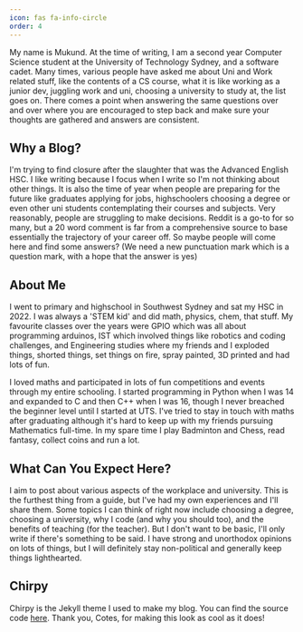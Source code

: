 ```yaml
---
icon: fas fa-info-circle
order: 4
---
```


My name is Mukund. At the time of writing, I am a second year Computer Science student at the University of Technology Sydney, and a software cadet. Many times, various people have asked me about Uni and Work related stuff, like the contents of a CS course, what it is like working as a junior dev, juggling work and uni, choosing a university to study at, the list goes on. There comes a point when answering the same questions over and over where you are encouraged to step back and make sure your thoughts are gathered and answers are consistent.

## Why a Blog?

I'm trying to find closure after the slaughter that was the Advanced English HSC. I like writing because I focus when I write so I'm not thinking about other things. It is also the time of year when people are preparing for the future like graduates applying for jobs, highschoolers choosing a degree or even other uni students contemplating their courses and subjects. Very reasonably, people are struggling to make decisions. Reddit is a go-to for so many, but a 20 word comment is far from a comprehensive source to base essentially the trajectory of your career off. So maybe people will come here and find some answers? (We need a new punctuation mark which is a question mark, with a hope that the answer is yes)

## About Me

I went to primary and highschool in Southwest Sydney and sat my HSC in 2022. I was always a 'STEM kid' and did math, physics, chem, that stuff. My favourite classes over the years were GPIO which was all about programming arduinos, IST which involved things like robotics and coding challenges, and Engineering studies where my friends and I exploded things, shorted things, set things on fire, spray painted, 3D printed and had lots of fun.

I loved maths and participated in lots of fun competitions and events through my entire schooling. I started programming in Python when I was 14 and expanded to C and then C++ when I was 16, though I never breached the beginner level until I started at UTS. I've tried to stay in touch with maths after graduating although it's hard to keep up with my friends pursuing Mathematics full-time. In my spare time I play Badminton and Chess, read fantasy, collect coins and run a lot.

## What Can You Expect Here?

I aim to post about various aspects of the workplace and university. This is the furthest thing from a guide, but I've had my own experiences and I'll share them. Some topics I can think of right now include choosing a degree, choosing a university, why I code (and why you should too), and the benefits of teaching (for the teacher). But I don't want to be basic, I'll only write if there's something to be said. I have strong and unorthodox opinions on lots of things, but I will definitely stay non-political and generally keep things lighthearted.

## Chirpy

Chirpy is the Jekyll theme I used to make my blog. You can find the source code [here](https://github.com/cotes2020/jekyll-theme-chirpy). Thank you, Cotes, for making this look as cool as it does!